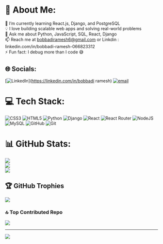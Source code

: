 # 💫 About Me:
🌱 I’m currently learning React.js, Django, and PostgreSQL<br>💡 I love building scalable web apps and solving real-world problems<br>💬 Ask me about Python, JavaScript, SQL, React, Django<br>📫 Reach me at bobbadiramesh6@gmail.com or Linkdin : linkedin.com/in/bobbadi-ramesh-066823312<br>⚡ Fun fact: I debug more than I code 😅


## 🌐 Socials:
[![LinkedIn](linkedin.com/in/bobbadi-ramesh-066823312)](https://linkedin.com/in/bobbadi ramesh) [![email](https://img.shields.io/badge/Email-D14836?logo=gmail&logoColor=white)](mailto:bobbadiramesh6@gmail.com) 

# 💻 Tech Stack:
![CSS3](https://img.shields.io/badge/css3-%231572B6.svg?style=for-the-badge&logo=css3&logoColor=white) ![HTML5](https://img.shields.io/badge/html5-%23E34F26.svg?style=for-the-badge&logo=html5&logoColor=white) ![Python](https://img.shields.io/badge/python-3670A0?style=for-the-badge&logo=python&logoColor=ffdd54) ![Django](https://img.shields.io/badge/django-%23092E20.svg?style=for-the-badge&logo=django&logoColor=white) ![React](https://img.shields.io/badge/react-%2320232a.svg?style=for-the-badge&logo=react&logoColor=%2361DAFB) ![React Router](https://img.shields.io/badge/React_Router-CA4245?style=for-the-badge&logo=react-router&logoColor=white) ![NodeJS](https://img.shields.io/badge/node.js-6DA55F?style=for-the-badge&logo=node.js&logoColor=white) ![MySQL](https://img.shields.io/badge/mysql-4479A1.svg?style=for-the-badge&logo=mysql&logoColor=white) ![GitHub](https://img.shields.io/badge/github-%23121011.svg?style=for-the-badge&logo=github&logoColor=white) ![Git](https://img.shields.io/badge/git-%23F05033.svg?style=for-the-badge&logo=git&logoColor=white)
# 📊 GitHub Stats:
![](https://github-readme-stats.vercel.app/api?username=ramesh-bobbadi&theme=shades-of-purple&hide_border=false&include_all_commits=false&count_private=false)<br/>
![](https://nirzak-streak-stats.vercel.app/?user=ramesh-bobbadi&theme=shades-of-purple&hide_border=false)<br/>
![](https://github-readme-stats.vercel.app/api/top-langs/?username=ramesh-bobbadi&theme=shades-of-purple&hide_border=false&include_all_commits=false&count_private=false&layout=compact)

## 🏆 GitHub Trophies
![](https://github-profile-trophy.vercel.app/?username=ramesh-bobbadi&theme=radical&no-frame=false&no-bg=true&margin-w=4)

### 🔝 Top Contributed Repo
![](https://github-contributor-stats.vercel.app/api?username=ramesh-bobbadi&limit=5&theme=dark&combine_all_yearly_contributions=true)

---
[![](https://visitcount.itsvg.in/api?id=ramesh-bobbadi&icon=0&color=3)](https://visitcount.itsvg.in)

<!-- Proudly created with GPRM ( https://gprm.itsvg.in ) -->

